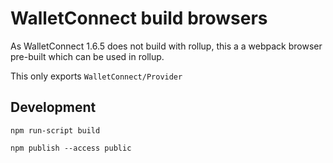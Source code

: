 # WalletConnect build browsers

As WalletConnect 1.6.5 does not build with rollup, this a a webpack browser pre-built which can be used in rollup.

This only exports `WalletConnect/Provider`

## Development

```
npm run-script build
```

```
npm publish --access public
```
